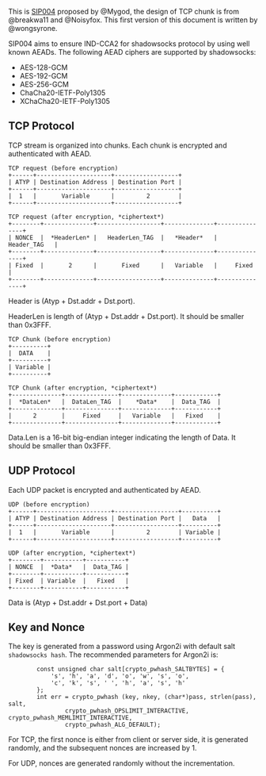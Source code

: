 This is [SIP004](https://github.com/shadowsocks/shadowsocks-org/issues/30) proposed by @Mygod, the design of TCP chunk is from @breakwa11 and @Noisyfox. This first version of this document is written by @wongsyrone.

SIP004 aims to ensure IND-CCA2 for shadowsocks protocol by using well known AEADs. The following AEAD ciphers are supported by shadowsocks:

* AES-128-GCM
* AES-192-GCM
* AES-256-GCM
* ChaCha20-IETF-Poly1305
* XChaCha20-IETF-Poly1305

## TCP Protocol

TCP stream is organized into chunks. Each chunk is encrypted and authenticated with AEAD.

```
TCP request (before encryption)
+------+---------------------+------------------+
| ATYP | Destination Address | Destination Port |
+------+---------------------+------------------+
|  1   |       Variable      |         2        |
+------+---------------------+------------------+

TCP request (after encryption, *ciphertext*)
+--------+--------------+------------------+--------------+---------------+
| NONCE  |  *HeaderLen* |   HeaderLen_TAG  |   *Header*   |  Header_TAG   |
+--------+--------------+------------------+--------------+---------------+
| Fixed  |       2      |       Fixed      |   Variable   |     Fixed     |
+--------+--------------+------------------+--------------+---------------+
```

Header is (Atyp + Dst.addr + Dst.port).

HeaderLen is length of (Atyp + Dst.addr + Dst.port). It should be smaller than 0x3FFF.

```
TCP Chunk (before encryption)
+----------+
|  DATA    |
+----------+
| Variable |
+----------+

TCP Chunk (after encryption, *ciphertext*)
+--------------+---------------+--------------+------------+
|  *DataLen*   |  DataLen_TAG  |    *Data*    |  Data_TAG  |
+--------------+---------------+--------------+------------+
|      2       |     Fixed     |   Variable   |   Fixed    |
+--------------+---------------+--------------+------------+
```

Data.Len is a 16-bit big-endian integer indicating the length of Data. It should be smaller than 0x3FFF.

## UDP Protocol

Each UDP packet is encrypted and authenticated by AEAD.

```
UDP (before encryption)
+------+---------------------+------------------+----------+
| ATYP | Destination Address | Destination Port |   Data   |
+------+---------------------+------------------+----------+
|  1   |       Variable      |         2        | Variable |
+------+---------------------+------------------+----------+

UDP (after encryption, *ciphertext*)
+--------+-----------+-----------+
| NONCE  |  *Data*   |  Data_TAG |
+--------+-----------+-----------+
| Fixed  | Variable  |   Fixed   |
+--------+-----------+-----------+
```

Data is (Atyp + Dst.addr + Dst.port + Data)

## Key and Nonce 

The key is generated from a password using Argon2i with default salt `shadowsocks hash`. The
recommended parameters for Argon2i is:

```
        const unsigned char salt[crypto_pwhash_SALTBYTES] = {
            's', 'h', 'a', 'd', 'o', 'w', 's', 'o',
            'c', 'k', 's', ' ', 'h', 'a', 's', 'h'
        };
        int err = crypto_pwhash (key, nkey, (char*)pass, strlen(pass), salt,
                crypto_pwhash_OPSLIMIT_INTERACTIVE, crypto_pwhash_MEMLIMIT_INTERACTIVE,
                crypto_pwhash_ALG_DEFAULT);
```

For TCP, the first nonce is either from client or server side, it is generated randomly, and
the subsequent nonces are increased by 1.

For UDP, nonces are generated randomly without the incrementation.

